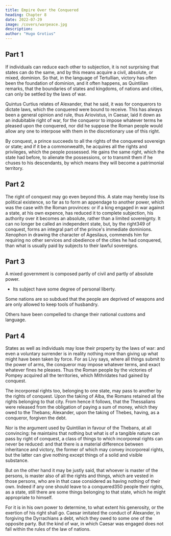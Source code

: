 ```yaml
---
title: Empire Over the Conquered
heading: Chapter 8
date: 2022-07-29
image: /covers/warpeace.jpg
description: 
author: "Hugo Grotius"
---
```



<!-- Civil and sovereign jurisdiction acquired by conquest—Effects of such acquisition—Absolute power or mixed power gained by conquest—Incorporeal rights acquired in the same manner—Thessalian bond considered. -->


## Part 1

If individuals can reduce each other to subjection, it is not surprising that states can do the same, and by this means acquire a civil, absolute, or mixed, dominion. So that, in the language of Tertullian, victory has often been the foundation of dominion, and it often happens, as Quintilian remarks, that the boundaries of states and kingdoms, of nations and cities, can only be settled by the laws of war.

Quintus Curtius relates of Alexander, that he said, it was for conquerors to dictate laws, which the conquered were bound to receive. This has always been a general opinion and rule, thus Ariovistus, in Caesar, laid it down as an indubitable right of war, for the conqueror to impose whatever terms he pleased upon the conquered, nor did he suppose the Roman people would allow any one to interpose with them in the discretionary use of this right.

By conquest, a prince succeeds to all the rights of the conquered sovereign or state; and if it be a commonwealth, he acquires all the rights and privileges, which the people possessed. He gains the same right, which the state had before, to alienate the possessions, or to transmit them if he chuses to his descendants, by which means they will become a patrimonial territory.


## Part 2

The right of conquest may go even beyond this. A state may hereby lose its political existence, so far as to form an appendage to another power, which was the case with the Roman provinces: or if a king engaged in war against a state, at his own expence, has reduced it to complete subjection, his authority over it becomes an absolute, rather than a limited sovereignty. It can no longer be called an independent state, but, by the right349 of conquest, forms an integral part of the prince's immediate dominions. Xenophon in drawing the character of Agesilaus, commends him for requiring no other services and obedience of the cities he had conquered, than what is usually paid by subjects to their lawful sovereigns.


## Part 3

A mixed government is composed partly of civil and partly of absolute power. 
- Its subject have some degree of personal liberty.

Some nations are so subdued that the people are deprived of weapons and are only allowed to keep tools of husbandry.

Others have been compelled to change their national customs and language.


## Part 4

States as well as individuals may lose their property by the laws of war: and even a voluntary surrender is in reality nothing more than giving up what might have been taken by force. For as Livy says, where all things submit to the power of arms, the conqueror may impose whatever terms, and exact whatever fines he pleases. Thus the Roman people by the victories of Pompey acquired all the territories, which Mithridates had gained by conquest.

The incorporeal rights too, belonging to one state, may pass to another by the rights of conquest. Upon the taking of Alba, the Romans retained all the rights belonging to that city. From hence it follows, that the Thessalians were released from the obligation of paying a sum of money, which they owed to the Thebans; Alexander, upon the taking of Thebes, having, as a conqueror, forgiven the debt. 

Nor is the argument used by Quintilian in favour of the Thebans, at all convincing: he maintains that nothing but what is of a tangible nature can pass by right of conquest, a class of things to which incorporeal rights can never be reduced: and that there is a material difference between inheritance and victory, the former of which may convey incorporeal rights, but the latter can give nothing except things of a solid and visible substance.

But on the other hand it may be justly said, that whoever is master of the persons, is master also of all the rights and things, which are vested in those persons, who are in that case considered as having nothing of their own. Indeed if any one should leave to a conquered350 people their rights, as a state, still there are some things belonging to that state, which he might appropriate to himself. 

For it is in his own power to determine, to what extent his generosity, or the exertion of his right shall go. Caesar imitated the conduct of Alexander, in forgiving the Dyrrachians a debt, which they owed to some one of the opposite party. But the kind of war, in which Caesar was engaged does not fall within the rules of the law of nations.


